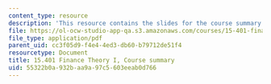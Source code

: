 ```yaml
---
content_type: resource
description: 'This resource contains the slides for the course summary. '
file: https://ol-ocw-studio-app-qa.s3.amazonaws.com/courses/15-401-finance-theory-i-fall-2008/55322b0a932baa9a97c5603eeab0d766_MIT15_401F08_summary.pdf
file_type: application/pdf
parent_uid: cc3f05d9-f4e4-4ed3-db60-b79712de51f4
resourcetype: Document
title: 15.401 Finance Theory I, Course summary
uid: 55322b0a-932b-aa9a-97c5-603eeab0d766
---
```

